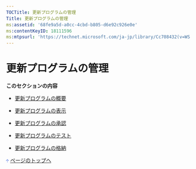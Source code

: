 ```yaml
---
TOCTitle: 更新プログラムの管理
Title: 更新プログラムの管理
ms:assetid: '68fe9a5d-a0cc-4cbd-b805-d6e92c926e0e'
ms:contentKeyID: 18111596
ms:mtpsurl: 'https://technet.microsoft.com/ja-jp/library/Cc708432(v=WS.10)'
---
```


更新プログラムの管理
====================

**このセクションの内容**

-   [更新プログラムの概要](https://www.microsoft.com/japan/technet/prodtechnol/windowsserver2003/library/wsus/wsusoperationsguidetc/8ad86677-3ffe-4426-b4d5-23d42d8ce1ab.mspx)

-   [更新プログラムの表示](https://www.microsoft.com/japan/technet/prodtechnol/windowsserver2003/library/wsus/wsusoperationsguidetc/e730a8e0-3c84-4a6f-b950-7fddd18051e8.mspx)

-   [更新プログラムの承認](https://www.microsoft.com/japan/technet/prodtechnol/windowsserver2003/library/wsus/wsusoperationsguidetc/7276f84d-429e-4a39-8ef8-be3bff47b45e.mspx)

-   [更新プログラムのテスト](https://www.microsoft.com/japan/technet/prodtechnol/windowsserver2003/library/wsus/wsusoperationsguidetc/a4982f3f-dc3b-44b6-b9f2-3559e0c45211.mspx)

-   [更新プログラムの格納](https://www.microsoft.com/japan/technet/prodtechnol/windowsserver2003/library/wsus/wsusoperationsguidetc/94181102-463d-4205-8466-41ed1e609531.mspx)

![](images/Cc708432.arrow_px_up(ja-jp,WS.10).gif) [ページのトップへ](#ctl00_rs1_eb1_panel1)
